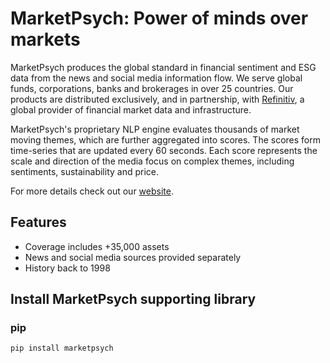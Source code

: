 # MarketPsych: Power of minds over markets

MarketPsych produces the global standard in financial sentiment and ESG data from the news and social media information flow. We serve global funds, corporations, banks and brokerages in over 25 countries. Our products are distributed exclusively, and in partnership, with [Refinitiv](https://www.refinitiv.com/en), a global provider of financial market data and infrastructure.

MarketPsych's proprietary NLP engine evaluates thousands of market moving themes, which are further aggregated into scores. The scores form time-series that are updated every 60 seconds. Each score represents the scale and direction of the media focus on complex themes, including sentiments, sustainability and price.

For more details check out our [website](https://www.marketpsych.com/).

## Features
 - Coverage includes +35,000 assets
 - News and social media sources provided separately
 - History back to 1998

 ## Install MarketPsych supporting library

 ### pip  
 ```
 pip install marketpsych
 ```

